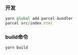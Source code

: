 ### 开发
```javascript
yarn global add parcel-bundler
parcel src/index.html
```
### build命令
```javascript
yarn build
```